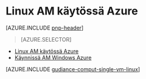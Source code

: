 <properties
   pageTitle="Käynnissä Linux AM | Viittaus arkkitehtuuri | Microsoft Azure"
   description="Voit suorittaa Linux AM Azure-maksetuksi huomion skaalattavuus, vikasietoisuudelle, hallinta ja suojaus."
   services=""
   documentationCenter="na"
   authors="MikeWasson"
   manager="roshar"
   editor=""
   tags=""/>

<tags
   ms.service="guidance"
   ms.devlang="na"
   ms.topic="article"
   ms.tgt_pltfrm="na"
   ms.workload="na"
   ms.date="10/20/2016"
   ms.author="mwasson"/>

# <a name="running-a-linux-vm-on-azure"></a>Linux AM käytössä Azure

[AZURE.INCLUDE [pnp-header](../../includes/guidance-pnp-header-include.md)]

> [AZURE.SELECTOR]
- [Linux AM käytössä Azure](guidance-compute-single-vm-linux.md)
- [Käynnissä AM Windows Azure](guidance-compute-single-vm.md)

[AZURE.INCLUDE [gudiance-comput-single-vm-linux](../../includes/guidance-compute-single-vm-linux.md)]

